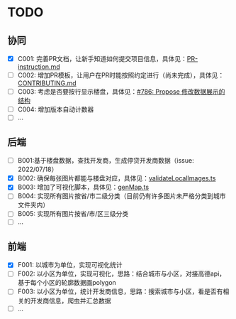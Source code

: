# TODO

## 协同

- [x] C001: 完善PR文档，让新手知道如何提交项目信息，具体见：[PR-instruction.md](./PR-instruction.md)
- [ ] C002: 增加PR模板，让用户在PR时能按照约定进行（尚未完成），具体见：[CONTRIBUTING.md](./CONTRIBUTING.md)
- [ ] C003: 考虑是否要按行显示楼盘，具体见：[#786: Propose 修改数据展示的结构](https://github.com/WeNeedHome/SummaryOfLoanSuspension/pull/786)
- [ ] C004: 增加版本自动计数器
- [ ] ...

## 后端

- [ ] B001:基于楼盘数据，查找开发商，生成停贷开发商数据（issue: 2022/07/18）
- [x] B002: 确保每张图片都能与楼盘对应，具体见：[validateLocalImages.ts](development/backend/src/supports/validateLocalImages.ts)
- [x] B003: 增加了可视化脚本，具体见：[genMap.ts](development/backend/src/supports/genMap.ts)
- [ ] B004: 实现所有图片按省/市二级分类（目前仍有许多图片未严格分类到城市文件夹内）
- [ ] B005: 实现所有图片按省/市/区三级分类
- [ ] ...

## 前端

- [x] F001: 以城市为单位，实现可视化统计
- [ ] F002: 以小区为单位，实现可视化，思路：结合城市与小区，对接高德api，基于每个小区的轮廓数据画polygon
- [ ] F003: 以小区为单位，统计开发商信息，思路：搜索城市与小区，看是否有相关的开发商信息，爬虫并汇总数据
- [ ] ...
